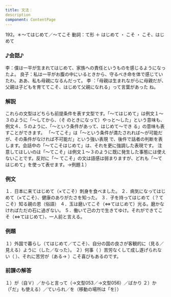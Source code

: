 ```yaml
---
title: 文法：
description
component: ContentPage
---
```



192。＊～てはじめて／～てこそ
動詞：て形 ＋ はじめて ・
こそ ・
こそ、はじめて
### ♪会話♪
李：僕は一平が生まれてはじめて、家族への責任というものを感じるようになったよ。
良子：私は一平がお腹の中にいるときから、守るべき命を体で感じていたわ。ああ、私も母親になるんだって。 李 ：「母親は生まれながらに母親だが、父親は子どもを育ててこそ、はじめて父親になれる」って言葉があった ね。
### 解説
これらの文型はどちらも前提条件を表す文型です。「～てはじめて」は例文１～３のように「～してから、（そ
のときになって）やっと～した」という意味も、例文４、５のように、「～という条件があって、はじめて～でき る」の意味も表すことができます。
「～てこそ」は「～という条件が満たされれば～が可能だが、その条件がなければ不可能だ」という強い表現 で、後件で話者の判断を表します。会話中の「～てこそはじめて」は、それを更に強調した表現です。
注意してほしいのは「～てこそ」は例文１～３のように既に発生した事態には使えないことです。反対に「～ てこそ」の文は語感は弱まりますが、どれも「～てはじめて」を使って表せます。→例題１）
### 例文
１．日本に来てはじめて（×てこそ）刺身を食べました。
２．病気になってはじめて（×てこそ）、健康のありがたさを知った。
３．子を持ってはじめて（？てこそ）知る親の恩（俗語）
４．玉は磨いてこそ（⇔てはじめて）光る。磨かなければただの石に過ぎない。
５．働いて己の力で生きてゆけ。それができてこそ（⇔てはじめて）、一人前と言える。
### 例題
１）外国で暮らし（てはじめて／てこそ）、自分の国の良さが客観的に（見る／見える）ように（した／なった）。
２）何事（ ）苦労なくして成し遂げられない（ ）、それに苦労が（ある→ ）こそ喜びもあるのです。
### 前課の解答
１）が（自Ｖ）／からと言って（→文型053／→文型056）／ばかり
２）か（「だ」も使える）／ていられ／を（移動の場所は「を｝）
